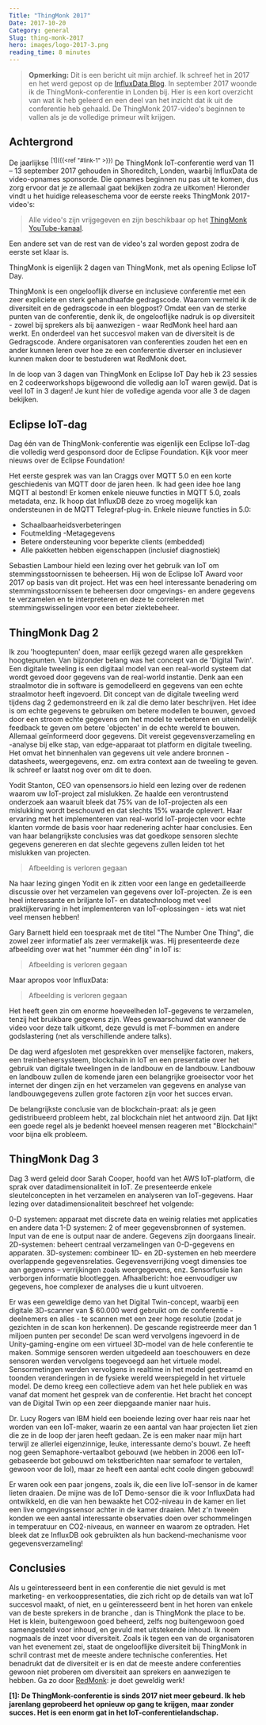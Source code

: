 ```yaml
---
Title: "ThingMonk 2017"
Date: 2017-10-20
Category: general
Slug: thing-monk-2017
hero: images/logo-2017-3.png
reading_time: 8 minutes
---
```


> **Opmerking:** Dit is een bericht uit mijn archief. Ik schreef het in 2017 en het werd gepost op de [InfluxData Blog](https://www.influxdata.com/blog/thingmonk-iot-insights/).
In september 2017 woonde ik de ThingMonk-conferentie in Londen bij. Hier is een kort overzicht van wat ik heb geleerd en een deel van het inzicht dat ik uit de conferentie heb gehaald. De ThingMonk 2017-video's beginnen te vallen als je de volledige primeur wilt krijgen.

## Achtergrond

De jaarlijkse <sup>[1]({{<ref "#link-1" >}})</sup> De ThingMonk IoT-conferentie werd van 11 – 13 september 2017 gehouden in Shoreditch, Londen, waarbij InfluxData de video-opnames sponsorde. Die opnames beginnen nu pas uit te komen, dus zorg ervoor dat je ze allemaal gaat bekijken zodra ze uitkomen! Hieronder vindt u het huidige releaseschema voor de eerste reeks ThingMonk 2017-video's:

> Alle video's zijn vrijgegeven en zijn beschikbaar op het [ThingMonk YouTube-kanaal](https://redmonk.com/?series=thingmonk-2017).

Een andere set van de rest van de video's zal worden gepost zodra de eerste set klaar is.

ThingMonk is eigenlijk 2 dagen van ThingMonk, met als opening Eclipse IoT Day.

ThingMonk is een ongelooflijk diverse en inclusieve conferentie met een zeer expliciete en sterk gehandhaafde gedragscode. Waarom vermeld ik de diversiteit en de gedragscode in een blogpost? Omdat een van de sterke punten van de conferentie, denk ik, de ongelooflijke nadruk is op diversiteit - zowel bij sprekers als bij aanwezigen - waar RedMonk heel hard aan werkt. En onderdeel van het succesvol maken van de diversiteit is de Gedragscode. Andere organisatoren van conferenties zouden het een en ander kunnen leren over hoe ze een conferentie diverser en inclusiever kunnen maken door te bestuderen wat RedMonk doet.

In de loop van 3 dagen van ThingMonk en Eclipse IoT Day heb ik 23 sessies en 2 codeerworkshops bijgewoond die volledig aan IoT waren gewijd. Dat is veel IoT in 3 dagen! Je kunt hier de volledige agenda voor alle 3 de dagen bekijken.

## Eclipse IoT-dag

Dag één van de ThingMonk-conferentie was eigenlijk een Eclipse IoT-dag die volledig werd gesponsord door de Eclipse Foundation. Kijk voor meer nieuws over de Eclipse Foundation!

Het eerste gesprek was van Ian Craggs over MQTT 5.0 en een korte geschiedenis van MQTT door de jaren heen. Ik had geen idee hoe lang MQTT al bestond! Er komen enkele nieuwe functies in MQTT 5.0, zoals metadata, enz. Ik hoop dat InfluxDB deze zo vroeg mogelijk kan ondersteunen in de MQTT Telegraf-plug-in. Enkele nieuwe functies in 5.0:

- Schaalbaarheidsverbeteringen
- Foutmelding
-Metagegevens
- Betere ondersteuning voor beperkte clients (embedded)
- Alle pakketten hebben eigenschappen (inclusief diagnostiek)

Sebastien Lambour hield een lezing over het gebruik van IoT om stemmingsstoornissen te beheersen. Hij won de Eclipse IoT Award voor 2017 op basis van dit project. Het was een heel interessante benadering om stemmingsstoornissen te beheersen door omgevings- en andere gegevens te verzamelen en te interpreteren en deze te correleren met stemmingswisselingen voor een beter ziektebeheer.

## ThingMonk Dag 2

Ik zou 'hoogtepunten' doen, maar eerlijk gezegd waren alle gesprekken hoogtepunten. Van bijzonder belang was het concept van de 'Digital Twin'. Een digitale tweeling is een digitaal model van een real-world systeem dat wordt gevoed door gegevens van de real-world instantie. Denk aan een straalmotor die in software is gemodelleerd en gegevens van een echte straalmotor heeft ingevoerd. Dit concept van de digitale tweeling werd tijdens dag 2 gedemonstreerd en ik zal die demo later beschrijven. Het idee is om echte gegevens te gebruiken om betere modellen te bouwen, gevoed door een stroom echte gegevens om het model te verbeteren en uiteindelijk feedback te geven om betere 'objecten' in de echte wereld te bouwen. Allemaal geïnformeerd door gegevens. Dit vereist gegevensverzameling en -analyse bij elke stap, van edge-apparaat tot platform en digitale tweeling. Het omvat het binnenhalen van gegevens uit vele andere bronnen - datasheets, weergegevens, enz. om extra context aan de tweeling te geven. Ik schreef er laatst nog over om dit te doen.

Yodit Stanton, CEO van opensensors.io hield een lezing over de redenen waarom uw IoT-project zal mislukken. Ze haalde een verontrustend onderzoek aan waaruit bleek dat 75% van de IoT-projecten als een mislukking wordt beschouwd en dat slechts 15% waarde oplevert. Haar ervaring met het implementeren van real-world IoT-projecten voor echte klanten vormde de basis voor haar redenering achter haar conclusies. Een van haar belangrijkste conclusies was dat goedkope sensoren slechte gegevens genereren en dat slechte gegevens zullen leiden tot het mislukken van projecten.

> Afbeelding is verloren gegaan

Na haar lezing gingen Yodit en ik zitten voor een lange en gedetailleerde discussie over het verzamelen van gegevens over IoT-projecten. Ze is een heel interessante en briljante IoT- en datatechnoloog met veel praktijkervaring in het implementeren van IoT-oplossingen - iets wat niet veel mensen hebben!

Gary Barnett hield een toespraak met de titel "The Number One Thing", die zowel zeer informatief als zeer vermakelijk was. Hij presenteerde deze afbeelding over wat het "nummer één ding" in IoT is:

> Afbeelding is verloren gegaan

Maar apropos voor InfluxData:

> Afbeelding is verloren gegaan

Het heeft geen zin om enorme hoeveelheden IoT-gegevens te verzamelen, tenzij het bruikbare gegevens zijn. Wees gewaarschuwd dat wanneer de video voor deze talk uitkomt, deze gevuld is met F-bommen en andere godslastering (net als verschillende andere talks).

De dag werd afgesloten met gesprekken over menselijke factoren, makers, een treinbeheersysteem, blockchain in IoT en een presentatie over het gebruik van digitale tweelingen in de landbouw en de landbouw. Landbouw en landbouw zullen de komende jaren een belangrijke groeisector voor het internet der dingen zijn en het verzamelen van gegevens en analyse van landbouwgegevens zullen grote factoren zijn voor het succes ervan.

De belangrijkste conclusie van de blockchain-praat: als je geen gedistribueerd probleem hebt, zal blockchain niet het antwoord zijn. Dat lijkt een goede regel als je bedenkt hoeveel mensen reageren met "Blockchain!" voor bijna elk probleem.

## ThingMonk Dag 3

Dag 3 werd geleid door Sarah Cooper, hoofd van het AWS IoT-platform, die sprak over datadimensionaliteit in IoT. Ze presenteerde enkele sleutelconcepten in het verzamelen en analyseren van IoT-gegevens. Haar lezing over datadimensionaliteit beschreef het volgende:

0-D systemen: apparaat met discrete data en weinig relaties met applicaties en andere data
1-D systemen: 2 of meer gegevensbronnen of systemen. Input van de ene is output naar de andere. Gegevens zijn doorgaans lineair.
2D-systemen: beheert centraal verzamelingen van 0-D-gegevens en apparaten.
3D-systemen: combineer 1D- en 2D-systemen en heb meerdere overlappende gegevensrelaties.
Gegevensverrijking voegt dimensies toe aan gegevens – verrijkingen zoals weergegevens, enz. Sensorfusie kan verborgen informatie blootleggen.
Afhaalbericht: hoe eenvoudiger uw gegevens, hoe complexer de analyses die u kunt uitvoeren.

Er was een geweldige demo van het Digital Twin-concept, waarbij een digitale 3D-scanner van $ 60.000 werd gebruikt om de conferentie - deelnemers en alles - te scannen met een zeer hoge resolutie (zodat je gezichten in de scan kon herkennen). De gescande registreerde meer dan 1 miljoen punten per seconde! De scan werd vervolgens ingevoerd in de Unity-gaming-engine om een virtueel 3D-model van de hele conferentie te maken. Sommige sensoren werden uitgedeeld aan toeschouwers en deze sensoren werden vervolgens toegevoegd aan het virtuele model. Sensormetingen werden vervolgens in realtime in het model gestreamd en toonden veranderingen in de fysieke wereld weerspiegeld in het virtuele model. De demo kreeg een collectieve adem van het hele publiek en was vanaf dat moment het gesprek van de conferentie. Het bracht het concept van de Digital Twin op een zeer diepgaande manier naar huis.

Dr. Lucy Rogers van IBM hield een boeiende lezing over haar reis naar het worden van een IoT-maker, waarin ze een aantal van haar projecten liet zien die ze in de loop der jaren heeft gedaan. Ze is een maker naar mijn hart terwijl ze allerlei eigenzinnige, leuke, interessante demo's bouwt. Ze heeft nog geen Semaphore-vertaalbot gebouwd (we hebben in 2006 een IoT-gebaseerde bot gebouwd om tekstberichten naar semafoor te vertalen, gewoon voor de lol), maar ze heeft een aantal echt coole dingen gebouwd!

Er waren ook een paar jongens, zoals ik, die een live IoT-sensor in de kamer lieten draaien. De mijne was de IoT Demo-sensor die ik voor InfluxData had ontwikkeld, en die van hen bewaakte het CO2-niveau in de kamer en liet een live omgevingssensor achter in de kamer draaien. Met z'n tweeën konden we een aantal interessante observaties doen over schommelingen in temperatuur en CO2-niveaus, en wanneer en waarom ze optraden. Het bleek dat ze InfluxDB ook gebruikten als hun backend-mechanisme voor gegevensverzameling!

## Conclusies

Als u geïnteresseerd bent in een conferentie die niet gevuld is met marketing- en verkooppresentaties, die zich richt op de details van wat IoT succesvol maakt, of niet, en u geïnteresseerd bent in het horen van enkele van de beste sprekers in de branche , dan is ThingMonk the place to be. Het is klein, buitengewoon goed beheerd, zelfs nog buitengewoon goed samengesteld voor inhoud, en gevuld met uitstekende inhoud. Ik noem nogmaals de inzet voor diversiteit. Zoals ik tegen een van de organisatoren van het evenement zei, staat de ongelooflijke diversiteit bij ThingMonk in schril contrast met de meeste andere technische conferenties. Het benadrukt dat de diversiteit er is en dat de meeste andere conferenties gewoon niet proberen om diversiteit aan sprekers en aanwezigen te hebben. Ga zo door [RedMonk](https://redmonk.com): je doet geweldig werk!

**<a name="link-1"></a> [1]: De ThingMonk-conferentie is sinds 2017 niet meer gebeurd. Ik heb jarenlang geprobeerd het opnieuw op gang te krijgen, maar zonder succes. Het is een enorm gat in het IoT-conferentielandschap.**
